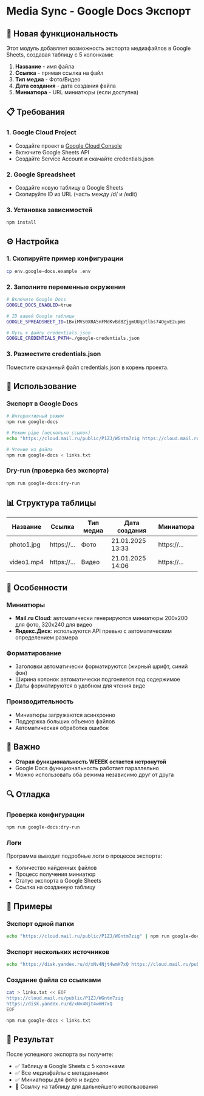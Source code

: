 # Media Sync - Google Docs Экспорт

## 🚀 Новая функциональность

Этот модуль добавляет возможность экспорта медиафайлов в Google Sheets, создавая таблицу с 5 колонками:
1. **Название** - имя файла
2. **Ссылка** - прямая ссылка на файл
3. **Тип медиа** - Фото/Видео
4. **Дата создания** - дата создания файла
5. **Миниатюра** - URL миниатюры (если доступна)

## 📋 Требования

### 1. Google Cloud Project
- Создайте проект в [Google Cloud Console](https://console.cloud.google.com/)
- Включите Google Sheets API
- Создайте Service Account и скачайте credentials.json

### 2. Google Spreadsheet
- Создайте новую таблицу в Google Sheets
- Скопируйте ID из URL (часть между /d/ и /edit)

### 3. Установка зависимостей
```bash
npm install
```

## ⚙️ Настройка

### 1. Скопируйте пример конфигурации
```bash
cp env.google-docs.example .env
```

### 2. Заполните переменные окружения
```bash
# Включите Google Docs
GOOGLE_DOCS_ENABLED=true

# ID вашей Google таблицы
GOOGLE_SPREADSHEET_ID=1BxiMVs0XRA5nFMdKvBdBZjgmUUqptlbs74OgvE2upms

# Путь к файлу credentials.json
GOOGLE_CREDENTIALS_PATH=./google-credentials.json
```

### 3. Разместите credentials.json
Поместите скачанный файл credentials.json в корень проекта.

## 🎯 Использование

### Экспорт в Google Docs
```bash
# Интерактивный режим
npm run google-docs

# Режим pipe (несколько ссылок)
echo "https://cloud.mail.ru/public/P1ZJ/WGntm7zig https://cloud.mail.ru/public/7JS8/9BmCCHwv7" | npm run google-docs

# Чтение из файла
npm run google-docs < links.txt
```

### Dry-run (проверка без экспорта)
```bash
npm run google-docs:dry-run
```

## 📊 Структура таблицы

| Название | Ссылка | Тип медиа | Дата создания | Миниатюра |
|-----------|--------|-----------|---------------|-----------|
| photo1.jpg | https://... | Фото | 21.01.2025 13:33 | https://... |
| video1.mp4 | https://... | Видео | 21.01.2025 14:06 | https://... |

## 🔧 Особенности

### Миниатюры
- **Mail.ru Cloud**: автоматически генерируются миниатюры 200x200 для фото, 320x240 для видео
- **Яндекс.Диск**: используются API превью с автоматическим определением размера

### Форматирование
- Заголовки автоматически форматируются (жирный шрифт, синий фон)
- Ширина колонок автоматически подгоняется под содержимое
- Даты форматируются в удобном для чтения виде

### Производительность
- Миниатюры загружаются асинхронно
- Поддержка больших объемов файлов
- Автоматическая обработка ошибок

## 🚨 Важно

- **Старая функциональность WEEEK остается нетронутой**
- Google Docs функциональность работает параллельно
- Можно использовать оба режима независимо друг от друга

## 🔍 Отладка

### Проверка конфигурации
```bash
npm run google-docs:dry-run
```

### Логи
Программа выводит подробные логи о процессе экспорта:
- Количество найденных файлов
- Процесс получения миниатюр
- Статус экспорта в Google Sheets
- Ссылка на созданную таблицу

## 📝 Примеры

### Экспорт одной папки
```bash
echo "https://cloud.mail.ru/public/P1ZJ/WGntm7zig" | npm run google-docs
```

### Экспорт нескольких источников
```bash
echo "https://disk.yandex.ru/d/xNv4Njt4wmH7xQ https://cloud.mail.ru/public/7JS8/9BmCCHwv7" | npm run google-docs
```

### Создание файла со ссылками
```bash
cat > links.txt << EOF
https://cloud.mail.ru/public/P1ZJ/WGntm7zig
https://disk.yandex.ru/d/xNv4Njt4wmH7xQ
EOF

npm run google-docs < links.txt
```

## 🎉 Результат

После успешного экспорта вы получите:
- ✅ Таблицу в Google Sheets с 5 колонками
- ✅ Все медиафайлы с метаданными
- ✅ Миниатюры для фото и видео
- 🔗 Ссылку на таблицу для дальнейшего использования 